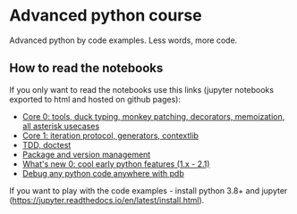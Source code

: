 # Advanced python course

Advanced python by code examples. Less words, more code.

## How to read the notebooks

If you only want to read the notebooks use this links (jupyter notebooks exported to html and hosted on github pages):
* [Core 0: tools, duck typing, monkey patching, decorators, memoization, all asterisk usecases](https://rafalslaby.github.io/advanced-python-course/core_00/core_00.html)
* [Core 1: iteration protocol, generators, contextlib](https://rafalslaby.github.io/advanced-python-course/core_01/generators_contextlib.html)
* [TDD, doctest](https://rafalslaby.github.io/advanced-python-course/doctest/tdd_doctest.html)
* [Package and version management](https://rafalslaby.github.io/advanced-python-course/package_and_version_management/package_and_version_management.html)
* [What's new 0: cool early python features (1.x - 2.1)](https://rafalslaby.github.io/advanced-python-course/whats_new_00/whatsnew.html)
* [Debug any python code anywhere with pdb](https://rafalslaby.github.io/advanced-python-course/debugging_with_pdb/pdb.html)


If you want to play with the code examples - install python 3.8+ and jupyter (https://jupyter.readthedocs.io/en/latest/install.html).
